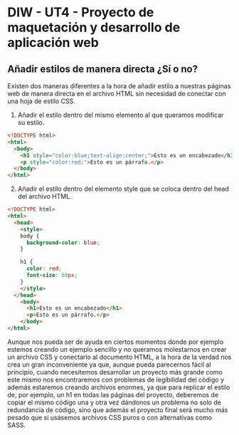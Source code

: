 # DIW - UT4 - Proyecto de maquetación y desarrollo de aplicación web

## Añadir estilos de manera directa ¿Sí o no?

Existen dos maneras diferentes a la hora de añadir estilo a nuestras páginas web de manera directa en el archivo HTML sin necesidad de conectar con una hoja de estilo CSS.

1. Añadir el estilo dentro del mismo elemento al que queramos modificar su estilo.

```html
<!DOCTYPE html>
<html>
  <body>
    <h1 style="color:blue;text-align:center;">Esto es un encabezado</h1>
    <p style="color:red;">Esto es un párrafo.</p>
  </body>
</html>
```

2. Añadir el estilo dentro del elemento style que se coloca dentro del head del archivo HTML.

```html
<!DOCTYPE html>
<html>
  <head>
    <style>
    body {
      background-color: blue;
    }

    h1 {
      color: red;
      font-size: 60px;
    }
    </style>
  </head>
    <body>
      <h1>Esto es un encabezado</h1>
      <p>Esto es un párrafo.</p>
    </body>
</html>
```

Aunque nos pueda ser de ayuda en ciertos momentos donde por ejemplo estemos creando un ejemplo sencillo y 
no queramos molestarnos en crear un archivo CSS y conectarlo al documento HTML, a la hora de la verdad nos crea
un gran inconveniente ya que, aunque pueda parecernos fácil al principio, cuando necesitemos desarrollar un proyecto
más grande como este mismo nos encontraremos con problemas de legibilidad del código y además estaremos creando archivos
enormes, ya que para replicar el estilo de, por ejemplo, un h1 en todas las páginas del proyecto, deberemos de copiar el mismo
código una y otra vez dándonos un problema no solo de redundancia de código, sino que además el proyecto final será mucho más
pesado que si usásemos archivos CSS puros o con alternativas como SASS.

